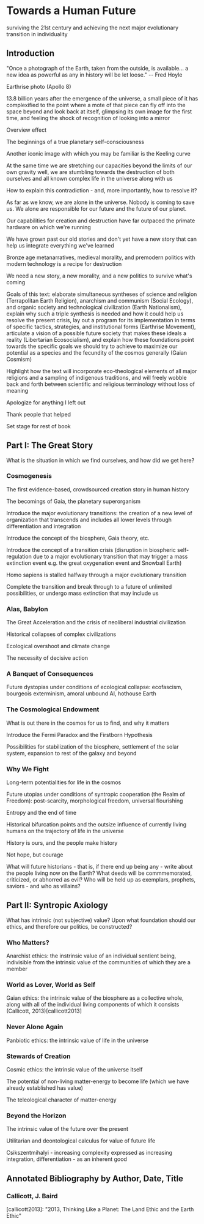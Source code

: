 # Towards a Human Future
surviving the 21st century and achieving the next major evolutionary transition in individuality

## Introduction
"Once a photograph of the Earth, taken from the outside, is available... a new idea as powerful as any in history will be let loose." -- Fred Hoyle

Earthrise photo (Apollo 8)

13.8 billion years after the emergence of the universe, a small piece of it has complexified to the point where a mote of that piece can fly off into the space beyond and look back at itself, glimpsing its own image for the first time, and feeling the shock of recognition of looking into a mirror

Overview effect

The beginnings of a true planetary self-consciousness

Another iconic image with which you may be familiar is the Keeling curve

At the same time we are stretching our capacities beyond the limits of our own gravity well, we are stumbling towards the destruction of both ourselves and all known complex life in the universe along with us

How to explain this contradiction - and, more importantly, how to resolve it?

As far as we know, we are alone in the universe. Nobody is coming to save us. We alone are responsible for our future and the future of our planet.

Our capabilities for creation and destruction have far outpaced the primate hardware on which we're running

We have grown past our old stories and don't yet have a new story that can help us integrate everything we've learned

Bronze age metanarratives, medieval morality, and premodern politics with modern technology is a recipe for destruction

We need a new story, a new morality, and a new politics to survive what's coming

Goals of this text: elaborate simultaneous syntheses of science and religion (Terrapolitan Earth Religion), anarchism and communism (Social Ecology), and organic society and technological civilization (Earth Nationalism), explain why such a triple synthesis is needed and how it could help us resolve the present crisis, lay out a program for its implementation in terms of specific tactics, strategies, and institutional forms (Earthrise Movement), articulate a vision of a possible future society that makes these ideals a reality (Libertarian Ecosocialism), and explain how these foundations point towards the specific goals we should try to achieve to maximize our potential as a species and the fecundity of the cosmos generally (Gaian Cosmism)

Highlight how the text will incorporate eco-theological elements of all major religions and a sampling of indigenous traditions, and will freely wobble back and forth between scientific and religious terminology without loss of meaning

Apologize for anything I left out

Thank people that helped

Set stage for rest of book

## Part I: The Great Story
What is the situation in which we find ourselves, and how did we get here?

### Cosmogenesis
The first evidence-based, crowdsourced creation story in human history

The becomings of Gaia, the planetary superorganism

Introduce the major evolutionary transitions: the creation of a new level of organization that transcends and includes all lower levels through differentiation and integration

Introduce the concept of the biosphere, Gaia theory, etc.

Introduce the concept of a transition crisis (disruption in biospheric self-regulation due to a major evolutionary transition that may trigger a mass extinction event e.g. the great oxygenation event and Snowball Earth)

Homo sapiens is stalled halfway through a major evolutionary transition

Complete the transition and break through to a future of unlimited possibilities, or undergo mass extinction that may include us

### Alas, Babylon
The Great Acceleration and the crisis of neoliberal industrial civilization

Historical collapses of complex civilizations

Ecological overshoot and climate change

The necessity of decisive action

### A Banquet of Consequences
Future dystopias under conditions of ecological collapse: ecofascism, bourgeois exterminism, amoral unbound AI, hothouse Earth

### The Cosmological Endowment
What is out there in the cosmos for us to find, and why it matters

Introduce the Fermi Paradox and the Firstborn Hypothesis

Possibilities for stabilization of the biosphere, settlement of the solar system, expansion to rest of the galaxy and beyond

### Why We Fight
Long-term potentialities for life in the cosmos

Future utopias under conditions of syntropic cooperation (the Realm of Freedom): post-scarcity, morphological freedom, universal flourishing

Entropy and the end of time

Historical bifurcation points and the outsize influence of currently living humans on the trajectory of life in the universe

History is ours, and the people make history

Not hope, but courage

What will future historians - that is, if there end up being any - write about the people living now on the Earth? What deeds will be commmemorated, criticized, or abhorred as evil? Who will be held up as exemplars, prophets, saviors - and who as villains?

## Part II: Syntropic Axiology
What has intrinsic (not subjective) value? Upon what foundation should our ethics, and therefore our politics, be constructed?

### Who Matters?
Anarchist ethics: the instrinsic value of an individual sentient being, indivisible from the intrinsic value of the communities of which they are a member

### World as Lover, World as Self
Gaian ethics: the intrinsic value of the biosphere as a collective whole, along with all of the individual living components of which it consists
(Callicott, 2013)[callicott2013]

### Never Alone Again
Panbiotic ethics: the intrinsic value of life in the universe

### Stewards of Creation
Cosmic ethics: the intrinsic value of the universe itself

The potential of non-living matter-energy to become life (which we have already established has value)

The teleological character of matter-energy

### Beyond the Horizon
The intrinsic value of the future over the present

Utilitarian and deontological calculus for value of future life

Csikszentmihalyi - increasing complexity expressed as increasing integration, differentiation - as an inherent good

## Annotated Bibliography by Author, Date, Title

### Callicott, J. Baird
[callicott2013]: "2013, Thinking Like a Planet: The Land Ethic and the Earth Ethic"
